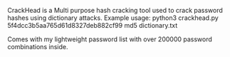 CrackHead is a Multi purpose hash cracking tool used to crack password hashes using dictionary attacks.
Example usage:
python3 crackhead.py 5f4dcc3b5aa765d61d8327deb882cf99 md5 dictionary.txt


Comes with my lightweight password list with over 200000 password combinations inside.

